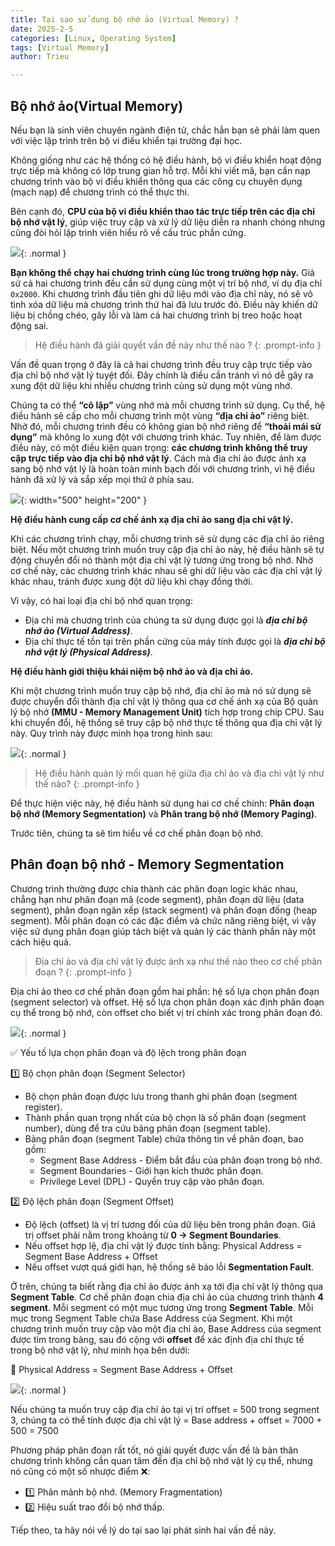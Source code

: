 ```yaml
---
title: Tại sao sử dụng bộ nhớ ảo (Virtual Memory) ?
date: 2025-2-5
categories: [Linux, Operating System]
tags: [Virtual Memory]
author: Trieu

---
```

## Bộ nhớ ảo(Virtual Memory)
Nếu bạn là sinh viên chuyên ngành điện tử, chắc hẳn bạn sẽ phải làm quen với việc lập trình trên bộ vi điều khiển tại trường đại học.

Không giống như các hệ thống có hệ điều hành, bộ vi điều khiển hoạt động trực tiếp mà không có lớp trung gian hỗ trợ. Mỗi khi viết mã, bạn cần nạp chương trình vào bộ vi điều khiển thông qua
các công cụ chuyên dụng (mạch nạp) để chương trình có thể thực thi.

Bên cạnh đó, **CPU của bộ vi điều khiển thao tác trực tiếp trên các địa chỉ bộ nhớ vật lý**, giúp việc truy cập và xử lý dữ liệu diễn ra nhanh chóng nhưng cũng đòi hỏi lập trình viên hiểu rõ  về cấu trúc phần cứng.

![](/assets/articles/2025/Why_use_Virtual_Memory/2025-2-5-Virtual_Memory_1.png){: .normal }

**Bạn không thể chạy hai chương trình cùng lúc trong trường hợp này.**
Giả sử cả hai chương trình đều cần sử dụng cùng một vị trí bộ nhớ, ví dụ địa chỉ `0x2000`. Khi chương trình đầu tiên ghi dữ liệu mới vào địa chỉ này, nó sẽ vô tình xóa dữ liệu mà chương trình 
thứ hai đã lưu trước đó. Điều này khiến dữ liệu bị chồng chéo, gây lỗi và làm cả hai chương trình bị treo hoặc hoạt động sai.

> Hệ điều hành đã giải quyết vấn đề này như thế nào ?
{: .prompt-info }

Vấn đề quan trọng ở đây là cả hai chương trình đều truy cập trực tiếp vào địa chỉ bộ nhớ vật lý tuyệt đối. Đây chính là điều cần tránh vì nó dễ gây ra xung đột dữ liệu khi nhiều chương 
trình cùng sử dụng một vùng nhớ.

Chúng ta có thể **“cô lập”** vùng nhớ mà mỗi chương trình sử dụng. Cụ thể, hệ điều hành sẽ cấp cho mỗi chương trình một vùng **“địa chỉ ảo”** riêng biệt. Nhờ đó, mỗi chương trình đều có không 
gian bộ nhớ riêng để **“thoải mái sử dụng”** mà không lo xung đột với chương trình khác.
Tuy nhiên, để làm được điều này, có một điều kiện quan trọng: **các chương trình không thể truy cập trực tiếp vào địa chỉ bộ nhớ vật lý**.
Cách mà địa chỉ ảo được ánh xạ sang bộ nhớ vật lý là hoàn toàn minh bạch đối với chương trình, vì hệ điều hành đã xử lý và sắp xếp mọi thứ ở phía sau.

![](/assets/articles/2025/Why_use_Virtual_Memory/2025-2-5-Virtual_Memory_2.png){: width="500" height="200" }

**Hệ điều hành cung cấp cơ chế ánh xạ địa chỉ ảo sang địa chỉ vật lý.**

Khi các chương trình chạy, mỗi chương trình sẽ sử dụng các địa chỉ ảo riêng biệt. Nếu một chương trình muốn truy cập địa chỉ ảo này, hệ điều hành sẽ tự động chuyển đổi nó thành một địa chỉ
vật lý tương ứng trong bộ nhớ. Nhờ cơ chế này, các chương trình khác nhau sẽ ghi dữ liệu vào các địa chỉ vật lý khác nhau, tránh được xung đột dữ liệu khi chạy đồng thời.

Vì vậy, có hai loại địa chỉ bộ nhớ quan trọng:
- Địa chỉ mà chương trình của chúng ta sử dụng được gọi là ***địa chỉ bộ nhớ ảo (Virtual Address)***.
- Địa chỉ thực tế tồn tại trên phần cứng của máy tính được gọi là ***địa chỉ bộ nhớ vật lý (Physical Address)***.

**Hệ điều hành giới thiệu khái niệm bộ nhớ ảo và địa chỉ ảo.**

Khi một chương trình muốn truy cập bộ nhớ, địa chỉ ảo mà nó sử dụng sẽ được chuyển đổi thành địa chỉ vật lý thông qua cơ chế ánh xạ của Bộ quản lý bộ nhớ **(MMU - Memory Management Unit)**
tích hợp trong chip CPU. Sau khi chuyển đổi, hệ thống sẽ truy cập bộ nhớ thực tế thông qua địa chỉ vật lý này. Quy trình này được minh họa trong hình sau:

![](/assets/articles/2025/Why_use_Virtual_Memory/2025-2-5-Virtual_Memory_3.png){: .normal }

> Hệ điều hành quản lý mối quan hệ giữa địa chỉ ảo và địa chỉ vật lý như thế nào?
{: .prompt-info }

Để thực hiện việc này, hệ điều hành sử dụng hai cơ chế chính: **Phân đoạn bộ nhớ (Memory Segmentation)** và **Phân trang bộ nhớ (Memory Paging)**.

Trước tiên, chúng ta sẽ tìm hiểu về cơ chế phân đoạn bộ nhớ.

## Phân đoạn bộ nhớ - Memory Segmentation
Chương trình thường được chia thành các phân đoạn logic khác nhau, chẳng hạn như phân đoạn mã (code segment), phân đoạn dữ liệu (data segment), phân đoạn ngăn xếp (stack segment) và phân đoạn đống (heap segment). Mỗi phân đoạn có các đặc điểm và chức năng riêng biệt, vì vậy việc sử dụng phân đoạn giúp tách biệt và quản lý các thành phần này một cách hiệu quả.

> Địa chỉ ảo và địa chỉ vật lý được ánh xạ như thế nào theo cơ chế phân đoạn ?
{: .prompt-info }

Địa chỉ ảo theo cơ chế phân đoạn gồm hai phần: hệ số lựa chọn phân đoạn (segment selector) và offset. Hệ số lựa chọn phân đoạn xác định phân đoạn cụ thể trong bộ nhớ, còn offset cho biết vị trí chính xác trong phân đoạn đó.

![](/assets/articles/2025/Why_use_Virtual_Memory/2025-2-6-Memory_Seg_1.png){: .normal }

✅ Yếu tố lựa chọn phân đoạn và độ lệch trong phân đoạn

1️⃣ Bộ chọn phân đoạn (Segment Selector)
- Bộ chọn phân đoạn được lưu trong thanh ghi phân đoạn (segment register).
- Thành phần quan trọng nhất của bộ chọn là số phân đoạn (segment number), dùng để tra cứu bảng phân đoạn (segment table).
- Bảng phân đoạn (segment Table) chứa thông tin về phân đoạn, bao gồm:
  - Segment Base Address - Điểm bắt đầu của phân đoạn trong bộ nhớ.
  - Segment Boundaries - Giới hạn kích thước phân đoạn.
  - Privilege Level (DPL) - Quyền truy cập vào phân đoạn.
    
2️⃣ Độ lệch phân đoạn (Segment Offset)

- Độ lệch (offset) là vị trí tương đối của dữ liệu bên trong phân đoạn. Giá trị offset phải nằm trong khoảng từ **0 -> Segment Boundaries**.
- Nếu offset hợp lệ, địa chỉ vật lý được tính bằng: Physical Address = Segment Base Address + Offset
- Nếu offset vượt quá giới hạn, hệ thống sẽ báo lỗi **Segmentation Fault**.

Ở trên, chúng ta biết rằng địa chỉ ảo được ánh xạ tới địa chỉ vật lý thông qua **Segment Table**. Cơ chế phân đoạn chia địa chỉ ảo của chương trình thành **4 segment**. Mỗi segment có một mục tương ứng trong **Segment Table**. Mỗi mục trong Segment Table chứa Base Address của Segment. Khi một chương trình muốn truy cập vào một địa chỉ ảo, Base Address của segment được tìm trong bảng, sau đó cộng với **offset** để xác định địa chỉ thực tế trong bộ nhớ vật lý, như minh họa bên dưới:

📌 Physical Address = Segment Base Address + Offset

![](/assets/articles/2025/Why_use_Virtual_Memory/2025-2-6-Memory_Seg_2.png){: .normal }

Nếu chúng ta muốn truy cập địa chỉ ảo tại vị trí offset = 500 trong segment 3, chúng ta có thể tính được địa chỉ vật lý = Base address + offset = 7000 + 500 = 7500

Phương pháp phân đoạn rất tốt, nó giải quyết được vấn đề là bản thân chương trình không cần quan tâm đến địa chỉ bộ nhớ vật lý cụ thể, nhưng nó cũng có một số nhược điểm ❌:
- 1️⃣ Phân mảnh bộ nhớ. (Memory Fragmentation)
- 2️⃣ Hiệu suất trao đổi bộ nhớ thấp.
  
Tiếp theo, ta hãy nói về lý do tại sao lại phát sinh hai vấn đề này.
